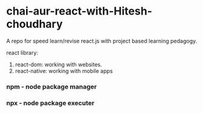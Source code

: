 # chai-aur-react-with-Hitesh-choudhary
A repo for speed learn/revise react.js with project based learning pedagogy.

react library:
  1. react-dom:
       working with websites.
  2. react-native:
       working with mobile apps
### npm - node package manager
### npx - node package executer

